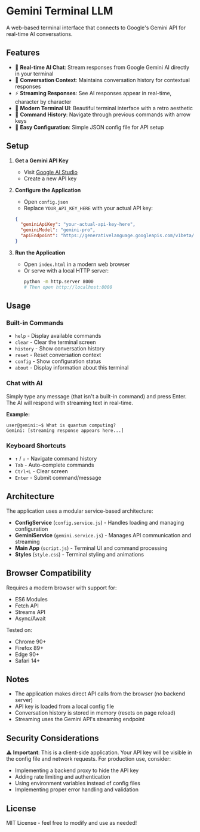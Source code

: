 # Gemini Terminal LLM

A web-based terminal interface that connects to Google's Gemini API for real-time AI conversations.

## Features

- 🤖 **Real-time AI Chat**: Stream responses from Google Gemini AI directly in your terminal
- 💬 **Conversation Context**: Maintains conversation history for contextual responses
- ⚡ **Streaming Responses**: See AI responses appear in real-time, character by character
- 🎨 **Modern Terminal UI**: Beautiful terminal interface with a retro aesthetic
- 📝 **Command History**: Navigate through previous commands with arrow keys
- 🔧 **Easy Configuration**: Simple JSON config file for API setup

## Setup

1. **Get a Gemini API Key**
   - Visit [Google AI Studio](https://makersuite.google.com/app/apikey)
   - Create a new API key

2. **Configure the Application**
   - Open `config.json`
   - Replace `YOUR_API_KEY_HERE` with your actual API key:
   ```json
   {
     "geminiApiKey": "your-actual-api-key-here",
     "geminiModel": "gemini-pro",
     "apiEndpoint": "https://generativelanguage.googleapis.com/v1beta/models"
   }
   ```

3. **Run the Application**
   - Open `index.html` in a modern web browser
   - Or serve with a local HTTP server:
     ```bash
     python -m http.server 8000
     # Then open http://localhost:8000
     ```

## Usage

### Built-in Commands

- `help` - Display available commands
- `clear` - Clear the terminal screen
- `history` - Show conversation history
- `reset` - Reset conversation context
- `config` - Show configuration status
- `about` - Display information about this terminal

### Chat with AI

Simply type any message (that isn't a built-in command) and press Enter. The AI will respond with streaming text in real-time.

**Example:**
```
user@gemini:~$ What is quantum computing?
Gemini: [streaming response appears here...]
```

### Keyboard Shortcuts

- `↑` / `↓` - Navigate command history
- `Tab` - Auto-complete commands
- `Ctrl+L` - Clear screen
- `Enter` - Submit command/message

## Architecture

The application uses a modular service-based architecture:

- **ConfigService** (`config.service.js`) - Handles loading and managing configuration
- **GeminiService** (`gemini.service.js`) - Manages API communication and streaming
- **Main App** (`script.js`) - Terminal UI and command processing
- **Styles** (`style.css`) - Terminal styling and animations

## Browser Compatibility

Requires a modern browser with support for:
- ES6 Modules
- Fetch API
- Streams API
- Async/Await

Tested on:
- Chrome 90+
- Firefox 89+
- Edge 90+
- Safari 14+

## Notes

- The application makes direct API calls from the browser (no backend server)
- API key is loaded from a local config file
- Conversation history is stored in memory (resets on page reload)
- Streaming uses the Gemini API's streaming endpoint

## Security Considerations

⚠️ **Important**: This is a client-side application. Your API key will be visible in the config file and network requests. For production use, consider:

- Implementing a backend proxy to hide the API key
- Adding rate limiting and authentication
- Using environment variables instead of config files
- Implementing proper error handling and validation

## License

MIT License - feel free to modify and use as needed!
